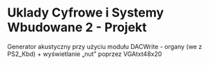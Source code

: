 # Uklady Cyfrowe i Systemy Wbudowane 2 - Projekt
Generator akustyczny przy użyciu modułu DACWrite - organy (we z PS2_Kbd) + wyświetlanie „nut” poprzez VGAtxt48x20
